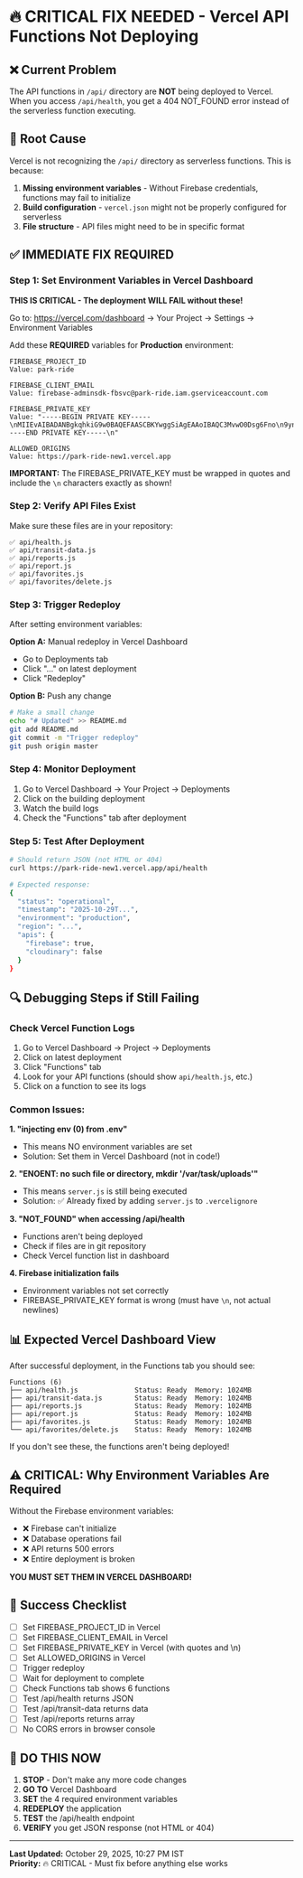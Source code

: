 # 🔥 CRITICAL FIX NEEDED - Vercel API Functions Not Deploying

## ❌ Current Problem

The API functions in `/api/` directory are **NOT** being deployed to Vercel. When you access `/api/health`, you get a 404 NOT_FOUND error instead of the serverless function executing.

## 🎯 Root Cause

Vercel is not recognizing the `/api/` directory as serverless functions. This is because:

1. **Missing environment variables** - Without Firebase credentials, functions may fail to initialize
2. **Build configuration** - `vercel.json` might not be properly configured for serverless
3. **File structure** - API files might need to be in specific format

## ✅ IMMEDIATE FIX REQUIRED

### Step 1: Set Environment Variables in Vercel Dashboard

**THIS IS CRITICAL - The deployment WILL FAIL without these!**

Go to: https://vercel.com/dashboard → Your Project → Settings → Environment Variables

Add these **REQUIRED** variables for **Production** environment:

```
FIREBASE_PROJECT_ID
Value: park-ride

FIREBASE_CLIENT_EMAIL  
Value: firebase-adminsdk-fbsvc@park-ride.iam.gserviceaccount.com

FIREBASE_PRIVATE_KEY
Value: "-----BEGIN PRIVATE KEY-----\nMIIEvAIBADANBgkqhkiG9w0BAQEFAASCBKYwggSiAgEAAoIBAQC3MvwO0Dsg6Fno\n9ynnzc/mAqYFjHRyAJfdPOo4j0l3qewLuaGd9bYTtO9vbOfUbD/t/fBhclnAhzKj\nOVQixtWiu2hU0gymc4hfZGkHjX41s0PPhWRNTs8hC+kRLqEJ5UbqN58E7DR4Z2Bd\nLv3xlVSf5JoEEJTKgr6DaXPjd4G+SrN0rmoZXV5fMpdDqXyjxafJ19hBsazHPTYs\n0AabElpLm9z5AkML9C5ZMkj7g3pjiRdKRGVKDRafWbeqCP1e/kZjm+U09DhDGWbO\nLGeCH84ZRyXwDbR3Y9MBTZueIJRi/GctQ/vQ59IOA8BTNAOg4h4/j42EznORdLQa\n9J2JUZZJAgMBAAECggEACZT+mbhq0fqlMpS0RJNqE4HsShpXFYa8wA3JbcI82afx\nwzPnOqUD7ChIumoWqXCCBYIvOlbp+ofNGRF3ZPGZHKUIZ3YBwwuu7y0IJfomHEvv\nOOGlZeUV214inMtKEVjvKnKp/BluAyWGZPP/b00xZcLmCrQNUZb2ElcygGFwpVHE\nmjV9McvSykBPmkCHhbBvKBcCKweVAfJRoqHsvjsIciL8ABd66gPKxlyBGIgL/NSV\ngaqvNb4IVpeEOfBxsgC1EeYoNjHKlyih2wyif/oO6s9zwO4mR4GwrkmQ01uwCN0+\npEJvgnz3XV5Q9dez1ak+0dp+Nb9kSNGtUC2GKJJ4ewKBgQDbLpaMAG0w3vXLmS66\nKljC0jUgb4satUS7bziwpBza+9KbMLTu0uQ6qfM4D1x3VDwybqU3sB7pk3OHn4eI\ng2ZieXU3wiEI35eNvrUu6qOpHPX0VfN6aHLBUuPSPPBEbalLWeWuQZeCqvSN+gjO\nAIlQGMtiimUHzJ444HGnmk7gcwKBgQDV+QnouxkVwjl+3MscOgXhjhWJNB2hekP9\nc5N5WkqSmr95ye8g9B1fhwVzmcEUvm0RzFW8ovx4wMd4I1mQ2vc+Bh2CGAXfmArX\nAWni8ntExd7pdGt3SVu6F7KOeRxxOcAh8wcwubw81zPRAywBW86bNd298sL88uhS\nFtZ7DGarUwKBgHD6KaWOjrnzIzVIBzr0mv4JBlNqy4P/zabjpJAAd9M0nJFb4Nd9\noyDN+015NYtYwxKnz8fNo5F4bMOKqnzmZj76Jj6QdSCyx9bLZ28AiU2hXPIN38vH\nzObzh/UVbi+Haw0pEGfq7WLwJdCNAj7VLfI4ZZWsinkjsqbUoiDnPCMbAoGAMBod\nRSmSeRbBsChYrM7KdatoYgDKTHvc/wRVeel3bD/Hncxsqp7WX5xN+G/vPQeWI3Mp\nLxAA6/CCpxpjTzI6dMIRLibSYzKd9TnHIRLb7VkCRL88TYO7UDl1lZvabgXKkJc+\n3ZBTpeXHK0yoPuHxr2jLoaEKfqzo11N1AhKGnisCgYBstO5MNDoGBlzrxTaAKr0S\n4JexA31uT9ufx9fpXhT3GZYT2sauD9iRTW8JJgYsYil/2MlF6cnW2BhtuCn7VxbC\n3FegKcfT0rj0CUv+Em9ilPd7gwV/XPBFTb/tp8GCdPG5c2yCXI5HX09a8OUqW3xw\n++2BVM8I82OA3WBUJhwH6w==\n-----END PRIVATE KEY-----\n"

ALLOWED_ORIGINS
Value: https://park-ride-new1.vercel.app
```

**IMPORTANT:** The FIREBASE_PRIVATE_KEY must be wrapped in quotes and include the `\n` characters exactly as shown!

### Step 2: Verify API Files Exist

Make sure these files are in your repository:

```
✅ api/health.js
✅ api/transit-data.js  
✅ api/reports.js
✅ api/report.js
✅ api/favorites.js
✅ api/favorites/delete.js
```

### Step 3: Trigger Redeploy

After setting environment variables:

**Option A:** Manual redeploy in Vercel Dashboard
- Go to Deployments tab
- Click "..." on latest deployment
- Click "Redeploy"

**Option B:** Push any change
```bash
# Make a small change
echo "# Updated" >> README.md
git add README.md
git commit -m "Trigger redeploy"
git push origin master
```

### Step 4: Monitor Deployment

1. Go to Vercel Dashboard → Your Project → Deployments
2. Click on the building deployment
3. Watch the build logs
4. Check the "Functions" tab after deployment

### Step 5: Test After Deployment

```bash
# Should return JSON (not HTML or 404)
curl https://park-ride-new1.vercel.app/api/health

# Expected response:
{
  "status": "operational",
  "timestamp": "2025-10-29T...",
  "environment": "production",
  "region": "...",
  "apis": {
    "firebase": true,
    "cloudinary": false
  }
}
```

## 🔍 Debugging Steps if Still Failing

### Check Vercel Function Logs

1. Go to Vercel Dashboard → Project → Deployments
2. Click on latest deployment
3. Click "Functions" tab
4. Look for your API functions (should show `api/health.js`, etc.)
5. Click on a function to see its logs

### Common Issues:

**1. "injecting env (0) from .env"**
- This means NO environment variables are set
- Solution: Set them in Vercel Dashboard (not in code!)

**2. "ENOENT: no such file or directory, mkdir '/var/task/uploads'"**
- This means `server.js` is still being executed
- Solution: ✅ Already fixed by adding `server.js` to `.vercelignore`

**3. "NOT_FOUND" when accessing /api/health**
- Functions aren't being deployed
- Check if files are in git repository
- Check Vercel function list in dashboard

**4. Firebase initialization fails**
- Environment variables not set correctly
- FIREBASE_PRIVATE_KEY format is wrong (must have `\n`, not actual newlines)

## 📊 Expected Vercel Dashboard View

After successful deployment, in the Functions tab you should see:

```
Functions (6)
├── api/health.js              Status: Ready  Memory: 1024MB
├── api/transit-data.js        Status: Ready  Memory: 1024MB
├── api/reports.js             Status: Ready  Memory: 1024MB
├── api/report.js              Status: Ready  Memory: 1024MB
├── api/favorites.js           Status: Ready  Memory: 1024MB
└── api/favorites/delete.js    Status: Ready  Memory: 1024MB
```

If you don't see these, the functions aren't being deployed!

## ⚠️ CRITICAL: Why Environment Variables Are Required

Without the Firebase environment variables:
- ❌ Firebase can't initialize
- ❌ Database operations fail
- ❌ API returns 500 errors
- ❌ Entire deployment is broken

**YOU MUST SET THEM IN VERCEL DASHBOARD!**

## 🎯 Success Checklist

- [ ] Set FIREBASE_PROJECT_ID in Vercel
- [ ] Set FIREBASE_CLIENT_EMAIL in Vercel  
- [ ] Set FIREBASE_PRIVATE_KEY in Vercel (with quotes and \n)
- [ ] Set ALLOWED_ORIGINS in Vercel
- [ ] Trigger redeploy
- [ ] Wait for deployment to complete
- [ ] Check Functions tab shows 6 functions
- [ ] Test /api/health returns JSON
- [ ] Test /api/transit-data returns data
- [ ] Test /api/reports returns array
- [ ] No CORS errors in browser console

## 🚨 DO THIS NOW

1. **STOP** - Don't make any more code changes
2. **GO TO** Vercel Dashboard
3. **SET** the 4 required environment variables
4. **REDEPLOY** the application
5. **TEST** the /api/health endpoint
6. **VERIFY** you get JSON response (not HTML or 404)

---

**Last Updated:** October 29, 2025, 10:27 PM IST  
**Priority:** 🔥 CRITICAL - Must fix before anything else works
